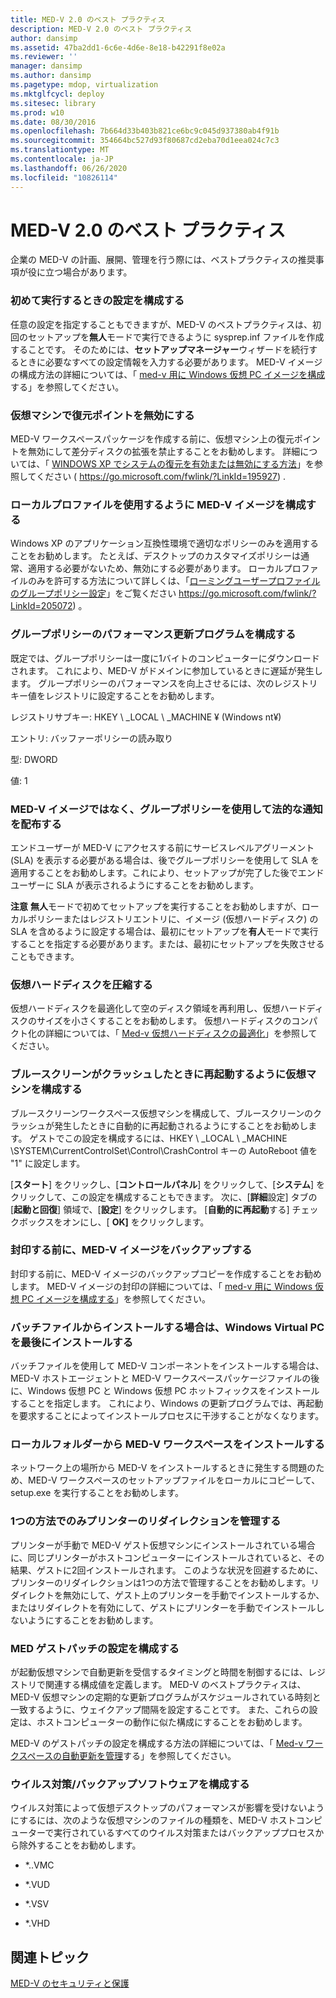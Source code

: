```yaml
---
title: MED-V 2.0 のベスト プラクティス
description: MED-V 2.0 のベスト プラクティス
author: dansimp
ms.assetid: 47ba2dd1-6c6e-4d6e-8e18-b42291f8e02a
ms.reviewer: ''
manager: dansimp
ms.author: dansimp
ms.pagetype: mdop, virtualization
ms.mktglfcycl: deploy
ms.sitesec: library
ms.prod: w10
ms.date: 08/30/2016
ms.openlocfilehash: 7b664d33b403b821ce6bc9c045d937380ab4f91b
ms.sourcegitcommit: 354664bc527d93f80687cd2eba70d1eea024c7c3
ms.translationtype: MT
ms.contentlocale: ja-JP
ms.lasthandoff: 06/26/2020
ms.locfileid: "10826114"
---
```

# MED-V 2.0 のベスト プラクティス


企業の MED-V の計画、展開、管理を行う際には、ベストプラクティスの推奨事項が役に立つ場合があります。

### 初めて実行するときの設定を構成する

任意の設定を指定することもできますが、MED-V のベストプラクティスは、初回のセットアップを**無人**モードで実行できるように sysprep.inf ファイルを作成することです。 そのためには、**セットアップマネージャー**ウィザードを続行するときに必要なすべての設定情報を入力する必要があります。 MED-V イメージの構成方法の詳細については、「 [med-v 用に Windows 仮想 PC イメージを構成](configuring-a-windows-virtual-pc-image-for-med-v.md)する」を参照してください。

### 仮想マシンで復元ポイントを無効にする

MED-V ワークスペースパッケージを作成する前に、仮想マシン上の復元ポイントを無効にして差分ディスクの拡張を禁止することをお勧めします。 詳細については、「 [WINDOWS XP でシステムの復元を有効または無効にする方法](https://go.microsoft.com/fwlink/?LinkId=195927)」を参照してください ( https://go.microsoft.com/fwlink/?LinkId=195927) .

### ローカルプロファイルを使用するように MED-V イメージを構成する

Windows XP のアプリケーション互換性環境で適切なポリシーのみを適用することをお勧めします。 たとえば、デスクトップのカスタマイズポリシーは通常、適用する必要がないため、無効にする必要があります。 ローカルプロファイルのみを許可する方法について詳しくは、「[ローミングユーザープロファイルのグループポリシー設定](https://go.microsoft.com/fwlink/?LinkId=205072)」をご覧ください https://go.microsoft.com/fwlink/?LinkId=205072) 。

### グループポリシーのパフォーマンス更新プログラムを構成する

既定では、グループポリシーは一度に1バイトのコンピューターにダウンロードされます。 これにより、MED-V がドメインに参加しているときに遅延が発生します。 グループポリシーのパフォーマンスを向上させるには、次のレジストリキー値をレジストリに設定することをお勧めします。

レジストリサブキー: HKEY \ _LOCAL \ _MACHINE ¥ (Windows nt¥)

エントリ: バッファーポリシーの読み取り

型: DWORD

値: 1

### MED-V イメージではなく、グループポリシーを使用して法的な通知を配布する

エンドユーザーが MED-V にアクセスする前にサービスレベルアグリーメント (SLA) を表示する必要がある場合は、後でグループポリシーを使用して SLA を適用することをお勧めします。これにより、セットアップが完了した後でエンドユーザーに SLA が表示されるようにすることをお勧めします。

**注意** **無人**モードで初めてセットアップを実行することをお勧めしますが、ローカルポリシーまたはレジストリエントリに、イメージ (仮想ハードディスク) の SLA を含めるように設定する場合は、最初にセットアップを**有人**モードで実行することを指定する必要があります。または、最初にセットアップを失敗させることもできます。

 

### 仮想ハードディスクを圧縮する

仮想ハードディスクを最適化して空のディスク領域を再利用し、仮想ハードディスクのサイズを小さくすることをお勧めします。 仮想ハードディスクのコンパクト化の詳細については、「 [Med-v 仮想ハードディスクの最適化](compacting-the-med-v-virtual-hard-disk.md)」を参照してください。

### ブルースクリーンがクラッシュしたときに再起動するように仮想マシンを構成する

ブルースクリーンワークスペース仮想マシンを構成して、ブルースクリーンのクラッシュが発生したときに自動的に再起動されるようにすることをお勧めします。 ゲストでこの設定を構成するには、HKEY \ _LOCAL \ _MACHINE \\SYSTEM\\CurrentControlSet\\Control\\CrashControl キーの AutoReboot 値を "1" に設定します。

[**スタート**] をクリックし、[**コントロールパネル**] をクリックして、[**システム**] をクリックして、この設定を構成することもできます。 次に、[**詳細**設定] タブの [**起動と回復**] 領域で、[**設定**] をクリックします。 [**自動的に再起動**する] チェックボックスをオンにし、[ **OK]** をクリックします。

### 封印する前に、MED-V イメージをバックアップする

封印する前に、MED-V イメージのバックアップコピーを作成することをお勧めします。 MED-V イメージの封印の詳細については、「 [med-v 用に Windows 仮想 PC イメージを構成する](configuring-a-windows-virtual-pc-image-for-med-v.md)」を参照してください。

### バッチファイルからインストールする場合は、Windows Virtual PC を最後にインストールする

バッチファイルを使用して MED-V コンポーネントをインストールする場合は、MED-V ホストエージェントと MED-V ワークスペースパッケージファイルの後に、Windows 仮想 PC と Windows 仮想 PC ホットフィックスをインストールすることを指定します。 これにより、Windows の更新プログラムでは、再起動を要求することによってインストールプロセスに干渉することがなくなります。

### ローカルフォルダーから MED-V ワークスペースをインストールする

ネットワーク上の場所から MED-V をインストールするときに発生する問題のため、MED-V ワークスペースのセットアップファイルをローカルにコピーして、setup.exe を実行することをお勧めします。

### <a href="" id="manage-printer-redirection-in-one-manner-only-"></a>1つの方法でのみプリンターのリダイレクションを管理する

プリンターが手動で MED-V ゲスト仮想マシンにインストールされている場合に、同じプリンターがホストコンピューターにインストールされていると、その結果、ゲストに2回インストールされます。 このような状況を回避するために、プリンターのリダイレクションは1つの方法で管理することをお勧めします。リダイレクトを無効にして、ゲスト上のプリンターを手動でインストールするか、またはリダイレクトを有効にして、ゲストにプリンターを手動でインストールしないようにすることをお勧めします。

### <a href="" id="configure-settings-for-med-v-guest-patching-"></a>MED ゲストパッチの設定を構成する

が起動仮想マシンで自動更新を受信するタイミングと時間を制御するには、レジストリで関連する構成値を定義します。 MED-V のベストプラクティスは、MED-V 仮想マシンの定期的な更新プログラムがスケジュールされている時刻と一致するように、ウェイクアップ間隔を設定することです。 また、これらの設定は、ホストコンピューターの動作に似た構成にすることをお勧めします。

MED-V のゲストパッチの設定を構成する方法の詳細については、「 [Med-v ワークスペースの自動更新を管理](managing-automatic-updates-for-med-v-workspaces.md)する」を参照してください。

### ウイルス対策/バックアップソフトウェアを構成する

ウイルス対策によって仮想デスクトップのパフォーマンスが影響を受けないようにするには、次のような仮想マシンのファイルの種類を、MED-V ホストコンピューターで実行されているすべてのウイルス対策またはバックアッププロセスから除外することをお勧めします。

-   \*..VMC

-   \*.VUD

-   \*.VSV

-   \*.VHD

## 関連トピック


[MED-V のセキュリティと保護](security-and-protection-for-med-v.md)

 

 





